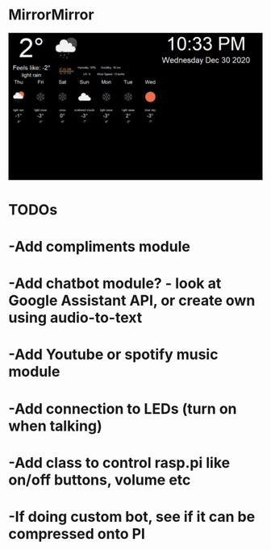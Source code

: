 # MirrorMirror

![alt text](Example.png?raw=true)


# TODOs
# -Add compliments module
# -Add chatbot module? - look at Google Assistant API, or create own using audio-to-text
# -Add Youtube or spotify music module
# -Add connection to LEDs (turn on when talking)
# -Add class to control rasp.pi like on/off buttons, volume etc
# -If doing custom bot, see if it can be compressed onto PI